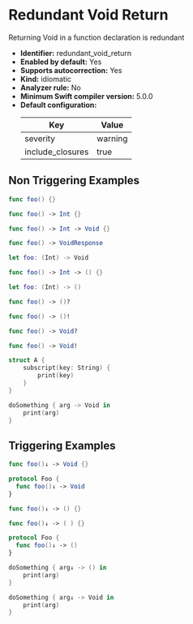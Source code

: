 # Redundant Void Return

Returning Void in a function declaration is redundant

* **Identifier:** redundant_void_return
* **Enabled by default:** Yes
* **Supports autocorrection:** Yes
* **Kind:** idiomatic
* **Analyzer rule:** No
* **Minimum Swift compiler version:** 5.0.0
* **Default configuration:**
  <table>
  <thead>
  <tr><th>Key</th><th>Value</th></tr>
  </thead>
  <tbody>
  <tr>
  <td>
  severity
  </td>
  <td>
  warning
  </td>
  </tr>
  <tr>
  <td>
  include_closures
  </td>
  <td>
  true
  </td>
  </tr>
  </tbody>
  </table>

## Non Triggering Examples

```swift
func foo() {}
```

```swift
func foo() -> Int {}
```

```swift
func foo() -> Int -> Void {}
```

```swift
func foo() -> VoidResponse
```

```swift
let foo: (Int) -> Void
```

```swift
func foo() -> Int -> () {}
```

```swift
let foo: (Int) -> ()
```

```swift
func foo() -> ()?
```

```swift
func foo() -> ()!
```

```swift
func foo() -> Void?
```

```swift
func foo() -> Void!
```

```swift
struct A {
    subscript(key: String) {
        print(key)
    }
}
```

```swift
doSomething { arg -> Void in
    print(arg)
}
```

## Triggering Examples

```swift
func foo()↓ -> Void {}
```

```swift
protocol Foo {
  func foo()↓ -> Void
}
```

```swift
func foo()↓ -> () {}
```

```swift
func foo()↓ -> ( ) {}
```

```swift
protocol Foo {
  func foo()↓ -> ()
}
```

```swift
doSomething { arg↓ -> () in
    print(arg)
}
```

```swift
doSomething { arg↓ -> Void in
    print(arg)
}
```